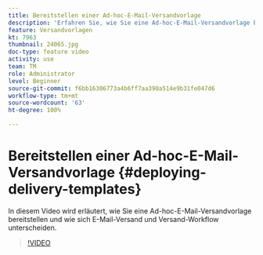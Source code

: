 ```yaml
---
title: Bereitstellen einer Ad-hoc-E-Mail-Versandvorlage
description: 'Erfahren Sie, wie Sie eine Ad-hoc-E-Mail-Versandvorlage bereitstellen und wie sich E-Mail-Versand und Versand-Workflow unterscheiden. '
feature: Versandvorlagen
kt: 7963
thumbnail: 24065.jpg
doc-type: feature video
activity: use
team: TM
role: Administrator
level: Beginner
source-git-commit: f6bb16306773a4b6ff7aa390a514e9b31fe047d6
workflow-type: tm+mt
source-wordcount: '63'
ht-degree: 100%

---
```



# Bereitstellen einer Ad-hoc-E-Mail-Versandvorlage {#deploying-delivery-templates}

In diesem Video wird erläutert, wie Sie eine Ad-hoc-E-Mail-Versandvorlage bereitstellen und wie sich E-Mail-Versand und Versand-Workflow unterscheiden.

>[!VIDEO](https://video.tv.adobe.com/v/24065?quality=12)

